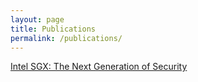 ```yaml
---
layout: page
title: Publications
permalink: /publications/
---
```


[Intel SGX: The Next Generation of Security](https://github.com/Xanthonus/SGX-Research/blob/master/kww_intelsgx-final.pdf?raw=true)


